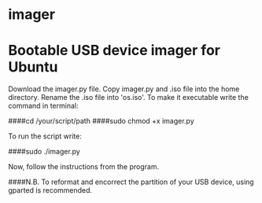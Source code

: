 # imager
Bootable USB device imager for Ubuntu
============================================

Download the imager.py file.
Copy imager.py and .iso file into the home directory.
Rename  the .iso file into 'os.iso'.
To make it executable write the command in terminal:

####cd /your/script/path
####sudo chmod +x imager.py

To run the script write:

####sudo ./imager.py

Now, follow the instructions from the program.

####N.B. To reformat and encorrect the partition of your USB device, using gparted is recommended.
